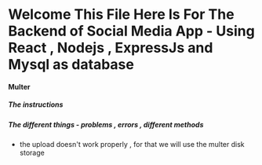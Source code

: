 # Welcome This File Here Is For The Backend of Social Media App - Using React , Nodejs , ExpressJs and Mysql as database

#### Multer 
##### The instructions

##### The different things - problems , errors , different methods
- the upload doesn't work properly , for that we will use the multer disk storage
